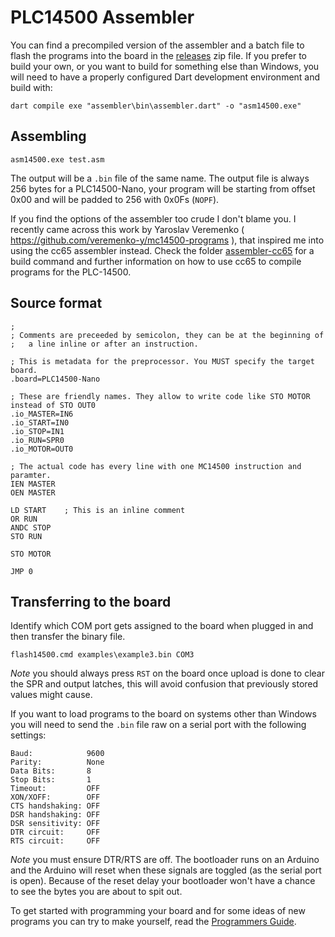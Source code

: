 
# PLC14500 Assembler

You can find a precompiled version of the assembler and a batch file to flash the programs into the board in the
[releases](https://github.com/nicolacimmino/PLC-14500/releases) zip file. If you prefer to build your own, or you want
to build for something else than Windows, you will need to have a properly configured Dart development environment
and build with:

````
dart compile exe "assembler\bin\assembler.dart" -o "asm14500.exe"
````

## Assembling

````
asm14500.exe test.asm
````

The output will be a `.bin` file of the same name. The output file is always 256 bytes for a PLC14500-Nano, your program
will be starting from offset 0x00 and will be padded to 256 with 0x0Fs (`NOPF`).

If you find the options of the assembler too crude I don't blame you. I recently came across this work by Yaroslav Veremenko
( https://github.com/veremenko-y/mc14500-programs ), that inspired me into using the cc65 assembler instead. Check the folder
[assembler-cc65](../assembler-cc65/README.md) for a build command and further information on how to use cc65 to compile programs for the PLC-14500.

## Source format

````
;
; Comments are preceeded by semicolon, they can be at the beginning of
;   a line inline or after an instruction.

; This is metadata for the preprocessor. You MUST specify the target board.
.board=PLC14500-Nano

; These are friendly names. They allow to write code like STO MOTOR instead of STO OUT0
.io_MASTER=IN6
.io_START=IN0
.io_STOP=IN1
.io_RUN=SPR0
.io_MOTOR=OUT0

; The actual code has every line with one MC14500 instruction and paramter.
IEN MASTER
OEN MASTER

LD START    ; This is an inline comment
OR RUN
ANDC STOP
STO RUN

STO MOTOR

JMP 0
````

## Transferring to the board

Identify which COM port gets assigned to the board when plugged in and then transfer the binary file.

````
flash14500.cmd examples\example3.bin COM3
````

*Note* you should always press `RST` on the board once upload is done to clear the SPR and output latches, this will 
avoid confusion that previously stored values might cause.

If you want to load programs to the board on systems other than Windows you will need to send the `.bin` file raw on a
serial port with the following settings:

````
Baud:            9600
Parity:          None
Data Bits:       8
Stop Bits:       1
Timeout:         OFF
XON/XOFF:        OFF
CTS handshaking: OFF
DSR handshaking: OFF
DSR sensitivity: OFF
DTR circuit:     OFF
RTS circuit:     OFF
````

*Note* you must ensure DTR/RTS are off. The bootloader runs on an Arduino and the Arduino will reset when these signals
are toggled (as the serial port is open). Because of the reset delay your bootloader won't have a chance to see the
bytes you are about to spit out.

To get started with programming your board and for some ideas of new programs you can try to make yourself, read the [Programmers Guide](programmers_guide.md).

